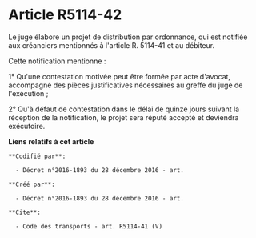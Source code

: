 # Article R5114-42

Le juge élabore un projet de distribution par ordonnance, qui est notifiée aux créanciers mentionnés à l'article R. 5114-41
et au débiteur. 

Cette notification mentionne : 

1° Qu'une contestation motivée peut être formée par acte d'avocat, accompagné des pièces justificatives nécessaires au greffe
du juge de l'exécution ; 

2° Qu'à défaut de contestation dans le délai de quinze jours suivant la réception de la notification, le projet sera réputé
accepté et deviendra exécutoire.

**Liens relatifs à cet article**

	**Codifié par**:

	  - Décret n°2016-1893 du 28 décembre 2016 - art.

	**Créé par**:

	  - Décret n°2016-1893 du 28 décembre 2016 - art.

	**Cite**:

	  - Code des transports - art. R5114-41 (V)
